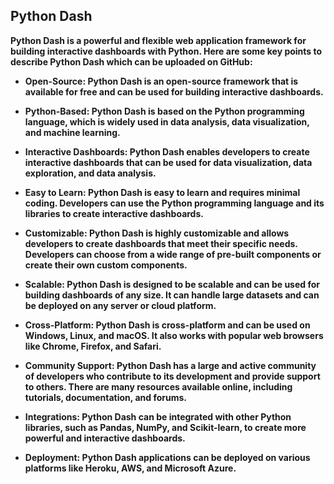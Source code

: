 ## Python Dash
<b> Python Dash <b> is a powerful and flexible web application framework for building interactive dashboards with Python. Here are some key points to describe Python Dash which can be uploaded on GitHub:

- Open-Source: Python Dash is an open-source framework that is available for free and can be used for building interactive dashboards.

- Python-Based: Python Dash is based on the Python programming language, which is widely used in data analysis, data visualization, and machine learning.

- Interactive Dashboards: Python Dash enables developers to create interactive dashboards that can be used for data visualization, data exploration, and data analysis.

- Easy to Learn: Python Dash is easy to learn and requires minimal coding. Developers can use the Python programming language and its libraries to create interactive dashboards.

- Customizable: Python Dash is highly customizable and allows developers to create dashboards that meet their specific needs. Developers can choose from a wide range of pre-built components or create their own custom components.

- Scalable: Python Dash is designed to be scalable and can be used for building dashboards of any size. It can handle large datasets and can be deployed on any server or cloud platform.

- Cross-Platform: Python Dash is cross-platform and can be used on Windows, Linux, and macOS. It also works with popular web browsers like Chrome, Firefox, and Safari.

- Community Support: Python Dash has a large and active community of developers who contribute to its development and provide support to others. There are many resources available online, including tutorials, documentation, and forums.

- Integrations: Python Dash can be integrated with other Python libraries, such as Pandas, NumPy, and Scikit-learn, to create more powerful and interactive dashboards.

- Deployment: Python Dash applications can be deployed on various platforms like Heroku, AWS, and Microsoft Azure.
